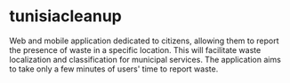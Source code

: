 # tunisiacleanup

Web and mobile application dedicated to citizens, allowing them to report the presence of waste in a specific location. This will facilitate waste localization and classification for municipal services. The application aims to take only a few minutes of users' time to report waste.
